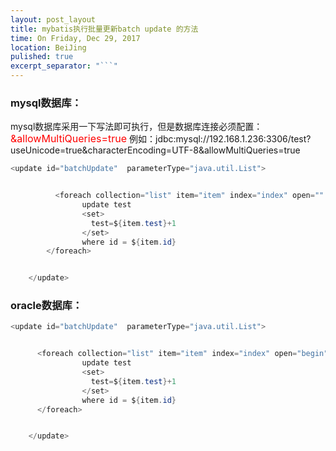 ```yaml
---
layout: post_layout
title: mybatis执行批量更新batch update 的方法
time: On Friday, Dec 29, 2017
location: BeiJing
pulished: true
excerpt_separator: "```"
---
```


### mysql数据库：
mysql数据库采用一下写法即可执行，但是数据库连接必须配置：<font color="red" size = "3px">&allowMultiQueries=true</font>
例如：jdbc:mysql://192.168.1.236:3306/test?useUnicode=true&amp;characterEncoding=UTF-8&allowMultiQueries=true

```java
<update id="batchUpdate"  parameterType="java.util.List">


          <foreach collection="list" item="item" index="index" open="" close="" separator=";">
                update test
                <set>
                  test=${item.test}+1
                </set>
                where id = ${item.id}
        </foreach>


    </update>
```

### oracle数据库：
```java
<update id="batchUpdate"  parameterType="java.util.List">


      <foreach collection="list" item="item" index="index" open="begin" close="end;" separator=";">
                update test
                <set>
                  test=${item.test}+1
                </set>
                where id = ${item.id}
      </foreach>


    </update>
```
